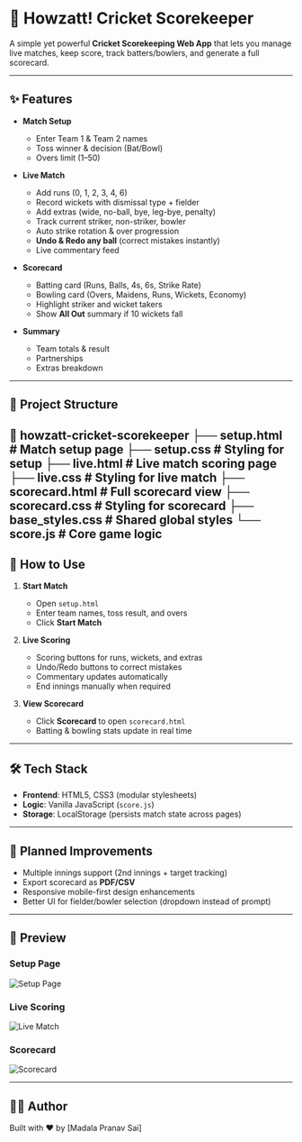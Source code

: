 # 🏏 Howzatt! Cricket Scorekeeper

A simple yet powerful **Cricket Scorekeeping Web App** that lets you manage live matches, keep score, track batters/bowlers, and generate a full scorecard.

---

## ✨ Features

- **Match Setup**
  - Enter Team 1 & Team 2 names
  - Toss winner & decision (Bat/Bowl)
  - Overs limit (1–50)

- **Live Match**
  - Add runs (0, 1, 2, 3, 4, 6)
  - Record wickets with dismissal type + fielder
  - Add extras (wide, no-ball, bye, leg-bye, penalty)
  - Track current striker, non-striker, bowler
  - Auto strike rotation & over progression
  - **Undo & Redo any ball** (correct mistakes instantly)
  - Live commentary feed

- **Scorecard**
  - Batting card (Runs, Balls, 4s, 6s, Strike Rate)
  - Bowling card (Overs, Maidens, Runs, Wickets, Economy)
  - Highlight striker and wicket takers
  - Show **All Out** summary if 10 wickets fall

- **Summary**
  - Team totals & result
  - Partnerships
  - Extras breakdown

---

## 📂 Project Structure
📁 howzatt-cricket-scorekeeper
├── setup.html        # Match setup page
├── setup.css         # Styling for setup
├── live.html         # Live match scoring page
├── live.css          # Styling for live match
├── scorecard.html    # Full scorecard view
├── scorecard.css     # Styling for scorecard
├── base_styles.css   # Shared global styles
└── score.js          # Core game logic
---

## 🚀 How to Use

1. **Start Match**
   - Open `setup.html`
   - Enter team names, toss result, and overs
   - Click **Start Match**

2. **Live Scoring**
   - Scoring buttons for runs, wickets, and extras
   - Undo/Redo buttons to correct mistakes
   - Commentary updates automatically
   - End innings manually when required

3. **View Scorecard**
   - Click **Scorecard** to open `scorecard.html`
   - Batting & bowling stats update in real time

---

## 🛠 Tech Stack

- **Frontend**: HTML5, CSS3 (modular stylesheets)
- **Logic**: Vanilla JavaScript (`score.js`)
- **Storage**: LocalStorage (persists match state across pages)

---

## 🔮 Planned Improvements

- Multiple innings support (2nd innings + target tracking)
- Export scorecard as **PDF/CSV**
- Responsive mobile-first design enhancements
- Better UI for fielder/bowler selection (dropdown instead of prompt)

---

## 📸 Preview

### Setup Page
![Setup Page](docs/setup.png)

### Live Scoring
![Live Match](docs/live.png)

### Scorecard
![Scorecard](docs/scorecard.png)

---

## 👨‍💻 Author

Built with ❤️ by [Madala Pranav Sai]
